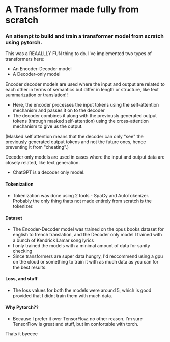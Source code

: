 # A Transformer made fully from scratch
### An attempt to build and train a transformer model from scratch using pytorch.

This was  a REAALLLY FUN thing to do. I've implemented two types of transformers here:

- An Encoder-Decoder model
- A Decoder-only model

Encoder decoder models are used where the input and output are related to each other in terms of semantics but differ in length or structure, like text summarization or translation!!
- Here, the encoder processes the input tokens using the self-attention mechanism and passes it on to the decoder 
- The decoder combines it along with the previously generated output tokens (through masked self-attention) using the cross-attention mechanism to give us the output. 

(Masked self attention means that the decoder can only "see" the previously generated output tokens and not the future ones, hence preventing it from "cheating".)

Decoder only models are used in cases where the input and output data are closely related, like text generation.
- ChatGPT is a decoder only model.

#### Tokenization
- Tokenization was done using 2 tools - SpaCy and AutoTokenizer. Probably the only thing thats not made entirely from scratch is the tokenizer.

#### Dataset
 - The Encoder-Decoder model was trained on the opus books dataset for english to french translation, and the Decoder only model I trained with a bunch of Kendrick Lamar song lyrics
- I only trained the models with a minimal amount of data for sanity checking
- Since transformers are super data hungry, I'd reccommend using a gpu on the cloud or something to train it with as much data as you can for the best results.

#### Loss, and stuff
- The loss values for both the models were around 5, which is good provided that I didnt train them with much data.

#### Why Pytorch??
-  Because I prefer it over TensorFlow, no other reason. I'm sure TensorFlow is great and stuff, but im confortable with torch. 

Thats it byeeee